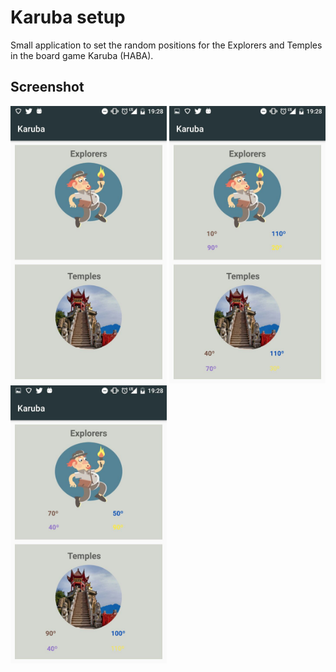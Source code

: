 # Karuba setup

Small application to set the random positions
for the Explorers and Temples in the board game Karuba (HABA).

## Screenshot
<div style="float: left;">
<img src="Karuba1.jpg" width="250px" /> 
<img src="Karuba2.jpg" width="250px" />
<img src="Karuba3.jpg" width="250px" />
</div>
